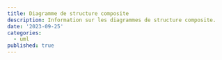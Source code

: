 ```yaml
---
title: Diagramme de structure composite
description: Information sur les diagrammes de structure composite.
date: '2023-09-25'
categories:
  - uml
published: true
---
```

